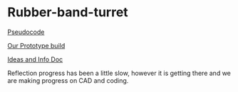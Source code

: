 # Rubber-band-turret

[Pseudocode](https://github.com/Ashanks70/Rubber-band-turret/blob/da9d127c12a90a106d766b24e5019cd8b1f7e316/pseudocode#)

[Our Prototype build](https://cvilleschools.onshape.com/documents/0c580a67f37cedab4787cb5b/w/3adaea760dfe60e670bdba07/e/58ff7b08b551ae91478b5c9e)

[Ideas and Info Doc](https://docs.google.com/document/d/1VParREB_qOxd4Y_FFzxo0lPHNGly_q6GpeWBOjWirfw/edit)


Reflection
progress has been a little slow, however it is getting there and we are making progress on CAD and coding.
